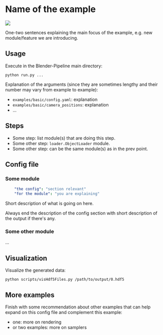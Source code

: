 # Name of the example

![](https://i.imgur.com/KQjwKSg.png)

One-two sentences explaining the main focus of the example, e.g. new module/feature we are introducing.

## Usage

Execute in the Blender-Pipeline main directory:

```
python run.py ...
``` 

Explanation of the arguments (since they are sometimes lengthy and their number may vary from example to example): 
* `examples/basic/config.yaml`: explanation
* `examples/basic/camera_positions`: explanation
* ...

## Steps

* Some step: list module(s) that are doing this step.
* Some other step: `loader.ObjectLoader` module.
* Some other step: can be the same module(s) as in the prev point.

## Config file

### Some module

```yaml
    "the config": "section relevant"
    "for the module": "you are explaining"
```

Short description of what is going on here.

Always end the description of the config section with short description of the output if there's any. 

### Some other module

...


## Visualization

Visualize the generated data:

```
python scripts/visHdf5Files.py /path/to/output/0.hdf5
```

## More examples

Finish with some recommendation about other examples that can help expand on this config file and complement this example:
* one: more on rendering
* or two examples: more on samplers